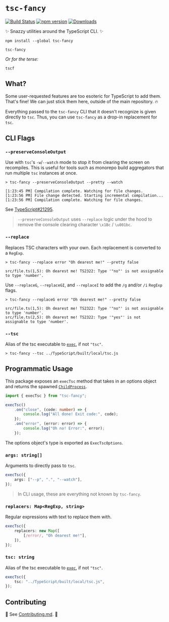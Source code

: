 # `tsc-fancy`
[![Build Status](https://travis-ci.org/JoshuaKGoldberg/tsc-fancy.svg?branch=master)](https://travis-ci.org/joshuakgoldberg/tsc-fancy)
[![npm version](https://badge.fury.io/js/tsc-fancy.svg)](https://www.npmjs.com/package/tsc-fancy)
[![Downloads](https://img.shields.io/npm/dm/tsc-fancy.svg)](https://www.npmjs.com/package/tsc-fancy)

✨ Snazzy utilities around the TypeScript CLI. ✨

```shell
npm install --global tsc-fancy

tsc-fancy
```

_Or for the terse:_

```shell
tscf
```

## What?

Some user-requested features are too esoteric for TypeScript to add them.
That's fine!
We can just stick them here, outside of the main repository. 🔥

Everything passed to the `tsc-fancy` CLI that it doesn't recognize is given directly to `tsc`.
Thus, you can use `tsc-fancy` as a drop-in replacement for `tsc`.

## CLI Flags

### `--preserveConsoleOutput`

Use with `tsc`'s `-w`/`--watch` mode to stop it from clearing the screen on recompiles.
This is useful for tools such as monorepo build aggregators that run multiple `tsc` instances at once.

```shell
> tsc-fancy --preserveConsoleOutput --pretty --watch

[1:23:45 PM] Compilation complete. Watching for file changes.
[1:23:56 PM] File change detected. Starting incremental compilation...
[1:23:56 PM] Compilation complete. Watching for file changes.
```

See [TypeScript#21295](https://github.com/Microsoft/TypeScript/issues/21295).

> `--preserveConsoleOutput` uses `--replace` logic under the hood to remove the console clearing character `\x1Bc` / `\u001bc`.

### `--replace`

Replaces TSC characters with your own.
Each replacement is converted to a `RegExp`.

```shell
> tsc-fancy --replace error "Oh dearest me!" --pretty false

src/file.ts(1,5): Oh dearest me! TS2322: Type '"no"' is not assignable to type 'number'.
```

Use `--replaceG`, `--replaceGI`, and `--replaceI` to add the `/g` and/or `/i` `RegExp` flags.

```shell
> tsc-fancy --replaceG error "Oh dearest me!" --pretty false

src/file.ts(1,5): Oh dearest me! TS2322: Type '"no"' is not assignable to type 'number'.
src/file.ts(2,5): Oh dearest me! TS2322: Type '"yes"' is not assignable to type 'number'.
```

### `--tsc`

Alias of the tsc executable to [`exec`](linktonodeexec), if not `"tsc"`.

```shell
> tsc-fancy --tsc ../TypeScript/built/local/tsc.js
```

## Programmatic Usage

This package exposes an `execTsc` method that takes in an options object and returns the spawned [`ChildProcess`](https://nodejs.org/api/child_process.html).

```typescript
import { execTsc } from "tsc-fancy";

execTsc()
    .on("close", (code: number) => {
        console.log("All done! Exit code:", code);
    });
    .on("error", (error: error) => {
        console.log("Oh no! Error:", error);
    });
```

The options object's type is exported as `ExecTscOptions`.

### `args: string[]`

Arguments to directly pass to `tsc`.

```typescript
execTsc({
    args: ["--p", ".", "--watch"],
});
```

> In CLI usage, these are everything not known by `tsc-fancy`.

### `replacers: Map<RegExp, string>`

Regular expressions with text to replace them with.

```typescript
execTsc({
    replacers: new Map([
        [/error/, "Oh dearest me!"],
    ]),
});
```

### `tsc: string`

Alias of the tsc executable to [`exec`](https://nodejs.org/api/child_process.html#child_process_child_process_exec_command_options_callback), if not `"tsc"`.

```typescript
execTsc({
    tsc: "../TypeScript/built/local/tsc.js",
});
```

## Contributing

🙌 See [Contributing.md](./CONTRIBUTING.md). 🙌
